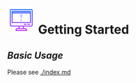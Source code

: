 # ![image info](../assets/icons/icons8-report-64.png) Getting Started

## _Basic Usage_

Please see [./index.md](https://github.com/AlexRogalskiy/object-mappers-playground/blob/master/docs/index.md)

